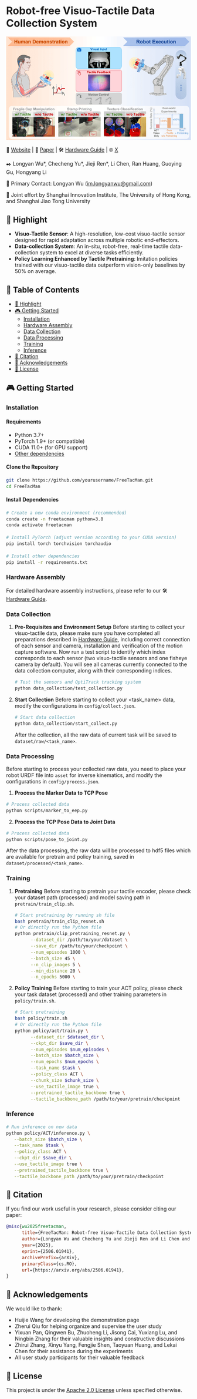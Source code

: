 # Robot-free Visuo-Tactile Data Collection System

<!-- 
FreeTacMan is a robot-free, human-centric visuo-tactile
data collection system, featuring low-cost, high-resolution tactile sensors and a portable, cross-embodiment 
modular design. FreeTacMan transfers human visual perception, tactile sensing, and
motion control skills to robots efficiently by integrating visual and tactile data. -->


![FreeTacMan System Overview](figure/FreeTacMan_teaser.gif)

<!-- We introduce FreeTacMan, a human-centric and robot-free data collection system for accurate and efficient robot manipulation. Concretely, we design a wearable data collection device with dual visuo-tactile grippers, which can be worn by human fingers for intuitive and natural control. A high-precision optical tracking system is introduced to capture end-effector poses while synchronizing visual and tactile feedback simultaneously. FreeTacMan achieves multiple improvements in data collection performance compared to prior works, and enables effective policy learning for contact-rich manipulation tasks with the help of the visuo-tactile information.  -->

🚀 [Website](http://opendrivelab.com/blog/freetacman) | 📄 [Paper](http://arxiv.org/abs/2506.01941) | 🛠️ [Hardware Guide](https://docs.google.com/document/d/1Hhi2stn_goXUHdYi7461w10AJbzQDC0fdYaSxMdMVXM/edit?addon_store&tab=t.0#heading=h.rl14j3i7oz0t) | 🌐 [X](https://x.com/OpenDriveLab)

✒️ Longyan Wu*, Checheng Yu*, Jieji Ren*, Li Chen, Ran Huang, Guoying Gu, Hongyang Li

📧 Primary Contact: Longyan Wu (im.longyanwu@gmail.com)

💼 Joint effort by Shanghai Innovation Institute, The University of Hong Kong, and Shanghai Jiao Tong University

## 🦾 Highlight
- **Visuo-Tactile Sensor**: A high-resolution, low-cost visuo-tactile sensor designed for rapid adaptation across multiple robotic end-effectors. 
- **Data-collection System**: An in-situ, robot-free, real-time tactile data-collection system to excel at diverse tasks efficiently.
- **Policy Learning Enhanced by Tactile Pretraining**: Imitation policies trained with our visuo-tactile data outperform vision-only baselines by 50% on average.
<!-- in a wide spectrum of contact-rich manipulation tasks. -->

## 🎯 Table of Contents
- [🦾 Highlight](#-highlight)
- [🎮 Getting Started](#-getting-started)
  - [Installation](#installation)
  - [Hardware Assembly](#hardware-assembly)
  - [Data Collection](#data-collection)
  - [Data Processing](#data-processing)
  - [Training](#training)
  - [Inference](#inference)
- [📝 Citation](#-citation)
- [🙏 Acknowledgements](#-acknowledgements)
- [📄 License](#-license)

<!-- ## 🎥 Demo

### User Study

 Fragile Cup | USB Plug | Texture Classification | Stamp Press | Calligraphy | Potato Chip | Tissue | Toothpaste |
|:-----------:|:--------:|:---------------------:|:-----------:|:-----------:|:-----------:|:------:|:----------:|
| <video src="video/user_study/FragileCupManipulation.mp4" width="200" controls></video> | <video src="video/user_study/USBPlugging.mp4" width="200" controls></video> | <video src="video/user_study/TextureClassification.mov" width="200" controls></video> | <video src="video/user_study/StampPressing.mp4" width="200" controls></video> | <video src="video/user_study/CalligraphyWriting.mov" width="200" controls></video> | <video src="video/user_study/PotatoChipGrasping.mp4" width="200" controls></video> | <video src="video/user_study/TissueGrasping.mp4" width="200" controls></video> | <video src="video/user_study/ToothpasteExtrusion.mp4" width="200" controls></video> |

### Policy Rollouts
(TODO: add video)

| Fragile Cup | USB Plug | Texture Classification | Stamp Press | Calligraphy |
|:-----------:|:--------:|:---------------------:|:-----------:|:-----------:|
| <video src="video/policy_rollouts/FragileCupManipulation.mov" width="200" controls></video> | <video src="video/policy_rollouts/USBPlugging.mov" width="200" controls></video> | <video src="video/policy_rollouts/TextureClassification.mp4" width="200" controls></video> | <video src="video/policy_rollouts/StampPressing.mov" width="200" controls></video> | <video src="video/policy_rollouts/CalligraphyWriting.mp4" width="200" controls></video> | -->

<!-- ## 🚀 FreeTacMan's Performance

### User Study
![Performance of User Study](figure/userstudy.png)
*Figure 1: User study results comparing FreeTacMan with ALOHA and UMI across different metrics. FreeTacMan demonstrates superior performance in completion rate, collection efficiency, and CPUT score per task, while also excelling in user experience evaluation including control accuracy, ease of collection procedure, and stability.*

### Policy Rollouts
| Method | Fragile Cup | USB Plug | Texture Cls. | Stamp Press | Calligraphy | **Avg.** |
|:-------|:-----------:|:--------:|:------------:|:-----------:|:-----------:|:--------:|
| ACT (Vision-only) | 35 | 0 | 20 | 20 | 30 | **21** |
| Ours (+ Tactile w/o Pretraining) | 75 | 10 | 70 | 55 | 65 | **55** |
| Ours (+ Pretraining) | **80** | **20** | **90** | **85** | **80** | **71** |

*Table 3: Policy success rates (%) across contact-rich tasks. The visuo-tactile information, together with the pretraining strategy, greatly helps imitation learning for the contact-rich tasks.* -->

## 🎮 Getting Started

### Installation

#### Requirements

- Python 3.7+
- PyTorch 1.9+ (or compatible)
- CUDA 11.0+ (for GPU support)
- [Other dependencies](requirement.txt)

#### Clone the Repository

```bash
git clone https://github.com/yourusername/FreeTacMan.git
cd FreeTacMan
```

#### Install Dependencies

```bash
# Create a new conda environment (recommended)
conda create -n freetacman python=3.8
conda activate freetacman

# Install PyTorch (adjust version according to your CUDA version)
pip install torch torchvision torchaudio

# Install other dependencies
pip install -r requirements.txt
```

### Hardware Assembly

For detailed hardware assembly instructions, please refer to our 🛠️ [Hardware Guide](https://docs.google.com/document/d/1Hhi2stn_goXUHdYi7461w10AJbzQDC0fdYaSxMdMVXM/edit?addon_store&tab=t.0#heading=h.rl14j3i7oz0t).

<!-- ```bash
# Download 3D models
cd hardware/3d_models

# Print the parts using your 3D printer
``` -->

### Data Collection
1. **Pre-Requisites and Environment Setup**
Before starting to collect your visuo-tactile data, please make sure you have completed all preparations described in [Hardware Guide](https://docs.google.com/document/d/1Hhi2stn_goXUHdYi7461w10AJbzQDC0fdYaSxMdMVXM/edit?addon_store&tab=t.0#heading=h.rl14j3i7oz0t), including correct connection of each sensor and camera, installation and verification of the motion capture software.
Now run a test script to identify which index corresponds to each sensor (two visuo-tactile sensors and one fisheye camera by default). You will see all cameras currently connected to the data collection computer, along with their corresponding indices.
   ```bash
   # Test the sensors and OptiTrack tracking system
   python data_collection/test_collection.py
   ```


2. **Start Collection**
Before starting to collect your <task_name> data, modify the configurations in ```config/collect.json```.
   ```bash
   # Start data collection
   python data_collection/start_collect.py
   ```
   After the collection, all the raw data of current task will be saved to ```dataset/raw/<task_name>```.

### Data Processing
Before starting to process your collected raw data, you need to place your robot URDF file into ```asset``` for inverse kinematics, and modify the configurations in ```config/process.json```.
1. **Process the Marker Data to TCP Pose**
```bash
# Process collected data
python scripts/marker_to_eep.py
```
2. **Process the TCP Pose Data to Joint Data**
```bash
# Process collected data
python scripts/pose_to_joint.py
```
After the data processing, the raw data will be processed to hdf5 files which are available for pretrain and policy training, saved in ```dataset/processed/<task_name>```. 


### Training
1. **Pretraining**
   Before starting to pretrain your tactile encoder, please check your dataset path (processed) and model saving path in ```pretrain/train_clip.sh```.
   ```bash
   # Start pretraining by running sh file
   bash pretrain/train_clip_resnet.sh
   # Or directly run the Python file
   python pretrain/clip_pretraining_resnet.py \
         --dataset_dir /path/to/your/dataset \
         --save_dir /path/to/your/checkpoint \
         --num_episodes 1000 \
         --batch_size 45 \
         --n_clip_images 5 \
         --min_distance 20 \
         --n_epochs 5000 \
   ```
3. **Policy Training**
   Before starting to train your ACT policy, please check your task dataset (processed) and other training parameters in ```policy/train.sh```.
   
   ```bash
   # Start pretraining
   bash policy/train.sh
   # Or directly run the Python file
   python policy/act/train.py \
         --dataset_dir $dataset_dir \
         --ckpt_dir $save_dir \
         --num_episodes $num_episodes \
         --batch_size $batch_size \
         --num_epochs $num_epochs \
         --task_name $task \
         --policy_class ACT \
         --chunk_size $chunk_size \
         --use_tactile_image true \
         --pretrained_tactile_backbone true \
         --tactile_backbone_path /path/to/your/pretrain/checkpoint

   ```

### Inference
   ```bash
   # Run inference on new data
   python policy/ACT/inference.py \
      --batch_size $batch_size \
      --task_name $task \
      --policy_class ACT \
      --ckpt_dir $save_dir \
      --use_tactile_image true \
      --pretrained_tactile_backbone true \
      --tactile_backbone_path /path/to/your/pretrain/checkpoint

   ```

## 📝 Citation

If you find our work useful in your research, please consider citing our paper:

```bibtex
@misc{wu2025freetacman,
      title={FreeTacMan: Robot-free Visuo-Tactile Data Collection System for Contact-rich Manipulation}, 
      author={Longyan Wu and Checheng Yu and Jieji Ren and Li Chen and Ran Huang and Guoying Gu and Hongyang Li},
      year={2025},
      eprint={2506.01941},
      archivePrefix={arXiv},
      primaryClass={cs.RO},
      url={https://arxiv.org/abs/2506.01941}, 
}
```

## 🙏 Acknowledgements

We would like to thank:
- Huijie Wang for developing the demonstration page
- Zherui Qiu for helping organize and supervise the user study
- Yixuan Pan, Qingwen Bu, Zhuoheng Li, Jisong Cai, Yuxiang Lu, and Ningbin Zhang for their valuable insights and constructive discussions
- Zhirui Zhang, Xinyu Yang, Fengjie Shen, Taoyuan Huang, and Lekai Chen for their assistance during the experiments
- All user study participants for their valuable feedback

## 📄 License

This project is under the [Apache 2.0 License](LICENSE) unless specified otherwise.
